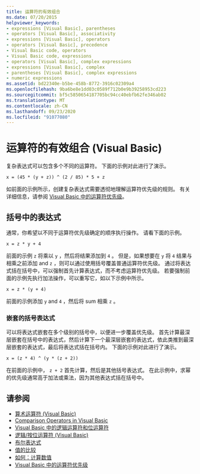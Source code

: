 ```yaml
---
title: 运算符的有效组合
ms.date: 07/20/2015
helpviewer_keywords:
- expressions [Visual Basic], parentheses
- operators [Visual Basic], associativity
- expressions [Visual Basic], operators
- operators [Visual Basic], precedence
- Visual Basic code, operators
- Visual Basic code, expressions
- operators [Visual Basic], complex expressions
- expressions [Visual Basic], complex
- parentheses [Visual Basic], complex expressions
- numeric expressions
ms.assetid: bd22340e-b5be-458b-8772-3916c02309a4
ms.openlocfilehash: 9ba6be8e1dd03c0589f712b0e9b39258953cd223
ms.sourcegitcommit: bf5c5850654187705bc94cc40ebfb62fe346ab02
ms.translationtype: MT
ms.contentlocale: zh-CN
ms.lasthandoff: 09/23/2020
ms.locfileid: "91077080"
---
```

# <a name="efficient-combination-of-operators-visual-basic"></a>运算符的有效组合 (Visual Basic)

复杂表达式可以包含多个不同的运算符。 下面的示例对此进行了演示。  
  
 `x = (45 * (y + z)) ^ (2 / 85) * 5 + z`  
  
 如前面的示例所示，创建复杂表达式需要透彻地理解运算符优先级的规则。 有关详细信息，请参阅 [Visual Basic 中的运算符优先级](../../../language-reference/operators/operator-precedence.md)。  
  
## <a name="parenthetical-expressions"></a>括号中的表达式  

 通常，你希望以不同于运算符优先级确定的顺序执行操作。 请看下面的示例。  
  
 `x = z * y + 4`  
  
 前面的示例 `z` 将乘以 `y` ，然后将结果添加到 `4` 。 但是，如果想要在 `y` 将 `4` 结果与相乘之前添加 and `z` ，则可以通过使用括号覆盖普通运算符优先级。 通过将表达式括在括号中，可以强制首先计算表达式，而不考虑运算符优先级。 若要强制前面的示例先执行加法操作，可以重写它，如以下示例中所示。  
  
 `x = z * (y + 4)`  
  
 前面的示例添加 `y` and `4` ，然后将 sum 相乘 `z` 。  
  
### <a name="nested-parenthetical-expressions"></a>嵌套的括号表达式  

 可以将表达式嵌套在多个级别的括号中，以便进一步覆盖优先级。 首先计算最深层嵌套在括号中的表达式，然后计算下一个最深层嵌套的表达式，依此类推到最深层嵌套的表达式，最后将表达式括在括号内。 下面的示例对此进行了演示。  
  
 `x = (z * 4) ^ (y * (z + 2))`  
  
 在前面的示例中， `z + 2` 首先计算，然后是其他括号表达式。 在此示例中，求幂的优先级通常高于加法或乘法，因为其他表达式括在括号中。  
  
## <a name="see-also"></a>请参阅

- [算术运算符 (Visual Basic)](arithmetic-operators.md)
- [Comparison Operators in Visual Basic](comparison-operators.md)
- [Visual Basic 中的逻辑运算符和位运算符](logical-and-bitwise-operators.md)
- [逻辑/按位运算符 (Visual Basic)](../../../language-reference/operators/logical-bitwise-operators.md)
- [布尔表达式](boolean-expressions.md)
- [值的比较](value-comparisons.md)
- [如何：计算数值](how-to-calculate-numeric-values.md)
- [Visual Basic 中的运算符优先级](../../../language-reference/operators/operator-precedence.md)
